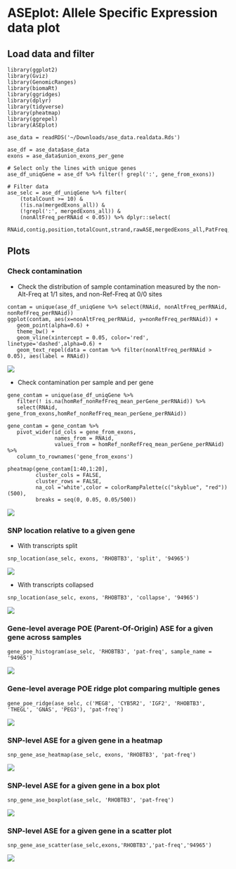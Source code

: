 # ASEplot: Allele Specific Expression data plot

## Load data and filter
```
library(ggplot2)
library(Gviz)
library(GenomicRanges)
library(biomaRt)
library(ggridges)
library(dplyr)
library(tidyverse)
library(pheatmap)
library(ggrepel)
library(ASEplot)

ase_data = readRDS('~/Downloads/ase_data.realdata.Rds')

ase_df = ase_data$ase_data
exons = ase_data$union_exons_per_gene

# Select only the lines with unique genes
ase_df_uniqGene = ase_df %>% filter(! grepl(':', gene_from_exons))

# Filter data
ase_selc = ase_df_uniqGene %>% filter( 
    (totalCount >= 10) & 
    (!is.na(mergedExons_all)) & 
    (!grepl(':', mergedExons_all)) &
    (nonAltFreq_perRNAid < 0.05)) %>% dplyr::select(
    RNAid,contig,position,totalCount,strand,rawASE,mergedExons_all,PatFreq,PatDepth,MatDepth,mergedExons_all,gene_name_from_exons,gene_id_from_exons)
```

## Plots

### Check contamination

- Check the distribution of sample contamination measured by the non-Alt-Freq at 1/1 sites, and non-Ref-Freq at 0/0 sites

```
contam = unique(ase_df_uniqGene %>% select(RNAid, nonAltFreq_perRNAid, nonRefFreq_perRNAid))
ggplot(contam, aes(x=nonAltFreq_perRNAid, y=nonRefFreq_perRNAid)) + 
   geom_point(alpha=0.6) + 
   theme_bw() + 
   geom_vline(xintercept = 0.05, color='red', linetype='dashed',alpha=0.6) + 
   geom_text_repel(data = contam %>% filter(nonAltFreq_perRNAid > 0.05), aes(label = RNAid))
```
![](figures/contam.png)


- Check contamination per sample and per gene

```
gene_contam = unique(ase_df_uniqGene %>% 
   filter(! is.na(homRef_nonRefFreq_mean_perGene_perRNAid)) %>% 
   select(RNAid, gene_from_exons,homRef_nonRefFreq_mean_perGene_perRNAid))

gene_contam = gene_contam %>% 
   pivot_wider(id_cols = gene_from_exons, 
               names_from = RNAid, 
               values_from = homRef_nonRefFreq_mean_perGene_perRNAid) %>% 
   column_to_rownames('gene_from_exons')

pheatmap(gene_contam[1:40,1:20], 
         cluster_cols = FALSE, 
         cluster_rows = FALSE, 
         na_col ='white',color = colorRampPalette(c("skyblue", "red"))(500),
         breaks = seq(0, 0.05, 0.05/500))
```
![](figures/contam_per_gene.png)


### SNP location relative to a given gene

- With transcripts split
```
snp_location(ase_selc, exons, 'RHOBTB3', 'split', '94965')
```
![](figures/snp_location.png)

- With transcripts collapsed
```
snp_location(ase_selc, exons, 'RHOBTB3', 'collapse', '94965')
```
![](figures/snp_location_collapsed.png)


### Gene-level average POE (Parent-Of-Origin) ASE for a given gene across samples
```
gene_poe_histogram(ase_selc, 'RHOBTB3', 'pat-freq', sample_name = '94965')
```
![](figures/histogram.png)


### Gene-level average POE ridge plot comparing multiple genes
```
gene_poe_ridge(ase_selc, c('MEG8', 'CYB5R2', 'IGF2', 'RHOBTB3', 'THEGL', 'GNAS', 'PEG3'), 'pat-freq')
```
![](figures/ridges.png)


### SNP-level ASE for a given gene in a heatmap
```
snp_gene_ase_heatmap(ase_selc, exons, 'RHOBTB3', 'pat-freq')
```
![](figures/heatmap.png)


### SNP-level ASE for a given gene in a box plot
```
snp_gene_ase_boxplot(ase_selc, 'RHOBTB3', 'pat-freq') 
```
![](figures/boxplot.png)

### SNP-level ASE for a given gene in a scatter plot
```
snp_gene_ase_scatter(ase_selc,exons,'RHOBTB3','pat-freq','94965')
```
![](figures/scatter.png)

